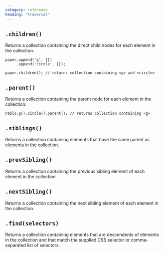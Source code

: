 ```yaml
---
category: reference
heading: "Traversal"
---
```



`.children()`
-------------

Returns a collection containing the direct child nodes for each element in the collection.

	paper.append('g', {})
		 .append('circle', {});

	paper.children(); // returns collection containing <g> and <circle>

	
`.parent()`
-----------

Returns a collection containing the parent node for each element in the collection.

	Pablo.g().circle().parent(); // returns collection containing <g>

	
`.siblings()`
-------------

Returns a collection containing elements that have the same parent as elements in the collection.

	
`.prevSibling()`
----------------

Returns a collection containing the previous sibling element of each element in the collection.

	
`.nextSibling()`
----------------

Returns a collection containing the next sibling element of each element in the collection.

	
`.find(selectors)`
------------------

Returns a collection containing elements that are descendents of elements in the collection and that match the supplied CSS selector or comma-separated list of selectors.